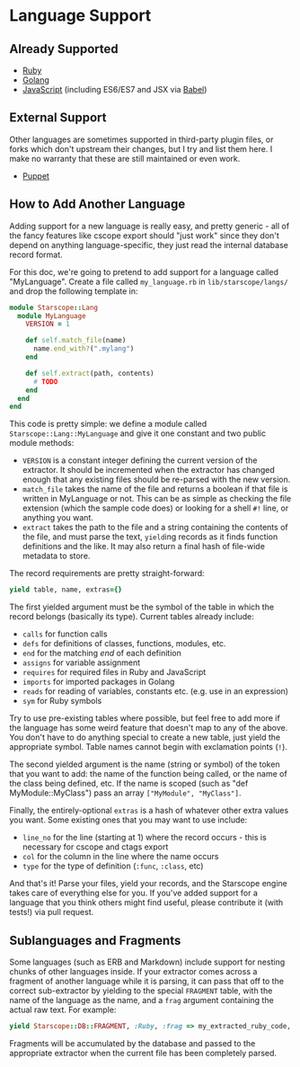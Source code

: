 Language Support
================

Already Supported
-----------------

 * [Ruby](https://www.ruby-lang.org/)
 * [Golang](https://golang.org/)
 * [JavaScript](https://en.wikipedia.org/wiki/JavaScript)
   (including ES6/ES7 and JSX via [Babel](https://babeljs.io/))

External Support
-----------------

Other languages are sometimes supported in third-party plugin files, or forks
which don't upstream their changes, but I try and list them here. I make no
warranty that these are still maintained or even work.
 * [Puppet](https://github.com/fihuer/starscope/tree/language/puppet)

How to Add Another Language
---------------------------

Adding support for a new language is really easy, and pretty generic - all of
the fancy features like cscope export should "just work" since they don't depend
on anything language-specific, they just read the internal database record
format.

For this doc, we're going to pretend to add support for a language called
"MyLanguage". Create a file called `my_language.rb` in `lib/starscope/langs/`
and drop the following template in:

```ruby
module Starscope::Lang
  module MyLanguage
    VERSION = 1

    def self.match_file(name)
      name.end_with?(".mylang")
    end

    def self.extract(path, contents)
      # TODO
    end
  end
end
```

This code is pretty simple: we define a module called
`Starscope::Lang::MyLanguage` and give it one constant and two public module
methods:
 * `VERSION` is a constant integer defining the current version of the
   extractor. It should be incremented when the extractor has changed enough
   that any existing files should be re-parsed with the new version.
 * `match_file` takes the name of the file and returns a boolean if that file is
   written in MyLanguage or not. This can be as simple as checking the file
   extension (which the sample code does) or looking for a shell `#!` line, or
   anything you want.
 * `extract` takes the path to the file and a string containing the contents of
   the file, and must parse the text, `yield`ing records as it finds function
   definitions and the like. It may also return a final hash of file-wide
   metadata to store.

The record requirements are pretty straight-forward:
```ruby
yield table, name, extras={}
```
The first yielded argument must be the symbol of the table in which the record
belongs (basically its type). Current tables already include:
 * `calls` for function calls
 * `defs` for definitions of classes, functions, modules, etc.
 * `end` for the matching *end* of each definition
 * `assigns` for variable assignment
 * `requires` for required files in Ruby and JavaScript
 * `imports` for imported packages in Golang
 * `reads` for reading of variables, constants etc. (e.g. use in an expression)
 * `sym` for Ruby symbols

Try to use pre-existing tables where possible, but feel free to add more if the
language has some weird feature that doesn't map to any of the above. You don't
have to do anything special to create a new table, just yield the appropriate
symbol. Table names cannot begin with exclamation points (`!`).

The second yielded argument is the name (string or symbol) of the token that
you want to add: the name of the function being called, or the name of the class
being defined, etc. If the name is scoped (such as "def MyModule::MyClass") pass
an array `["MyModule", "MyClass"]`.

Finally, the entirely-optional `extras` is a hash of whatever other extra values
you want. Some existing ones that you may want to use include:
 * `line_no` for the line (starting at 1) where the record occurs - this is
   necessary for cscope and ctags export
 * `col` for the column in the line where the name occurs
 * `type` for the type of definition (`:func`, `:class`, etc)

And that's it! Parse your files, yield your records, and the Starscope engine
takes care of everything else for you. If you've added support for a language
that you think others might find useful, please contribute it (with tests!) via
pull request.

Sublanguages and Fragments
--------------------------

Some languages (such as ERB and Markdown) include support for nesting chunks of
other languages inside. If your extractor comes across a fragment of another
language while it is parsing, it can pass that off to the correct sub-extractor
by yielding to the special `FRAGMENT` table, with the name of the language as
the name, and a `frag` argument containing the actual raw text. For example:

```ruby
yield Starscope::DB::FRAGMENT, :Ruby, :frag => my_extracted_ruby_code, :line_no => line_no
```

Fragments will be accumulated by the database and passed to the appropriate
extractor when the current file has been completely parsed.

